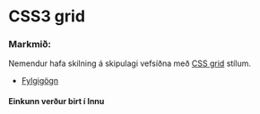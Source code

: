 # CSS3 grid

### Markmið:
Nemendur hafa skilning á skipulagi vefsíðna með [CSS grid](https://gridbyexample.com) stílum.

* [Fylgigögn](https://github.com/vefgrunnur/21V/tree/main/S%C3%BDnid%C3%A6mi/V-3)

#### Einkunn verður birt í Innu



